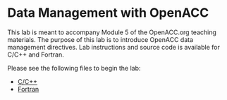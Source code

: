 Data Management with OpenACC
============================

This lab is meant to accompany Module 5 of the OpenACC.org teaching materials.
The purpose of this lab is to introduce OpenACC data management directives. Lab
instructions and source code is available for C/C++ and Fortran.

Please see the following files to begin the lab:

* [C/C++](English/C/README.md)
* [Fortran](English/Fortran/README.md)

